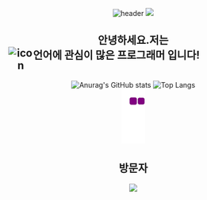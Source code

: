 <div align="center">
  
  ![header](https://capsule-render.vercel.app/api?type=Waving&color=timeGradient&height=200&section=header&text=I%20love%20C!&fontSize=90&fontAlignY=40)
  <img src= https://i.pinimg.com/originals/dd/62/cb/dd62cb20bb3b62171bd78e4415f28d79.gif>
  
  <h2>안녕하세요.저는
  <div style="display: flex;">
  <img src="https://techstack-generator.vercel.app/cpp-icon.svg" alt="icon" width="50tyle="width: 30px; height: 30px; margin-right: 0px; margin-bottom: 0px;" />
  언어에 관심이 많은 프로그래머 입니다!
  </h2>
  
  ![Anurag's GitHub stats](https://github-readme-stats.vercel.app/api?username=rod40430)
  ![Top Langs](https://github-readme-stats.vercel.app/api/top-langs/?username=rod40430&layout=compact)
  <br/>
  ![snake gif](https://github.com/rod40430/rod40430/blob/output/github-contribution-grid-snake.gif)
  <br/>
  <h2>방문자</h2>
  <img src="https://profile-counter.glitch.me/rod40430/count.svg" />
</div>
